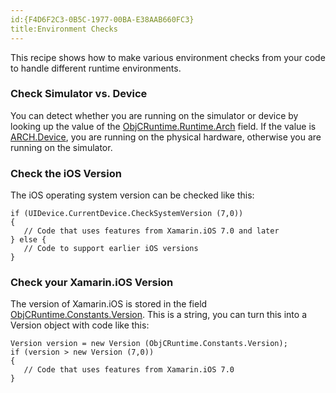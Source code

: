 ```yaml
---
id:{F4D6F2C3-0B5C-1977-00BA-E38AAB660FC3}  
title:Environment Checks  
---
```


This recipe shows how to make various environment checks from your code
to handle different runtime environments.

 <a name="Check_Simulator_vs_Device" class="injected"></a>


### Check Simulator vs. Device

You can detect whether you are running on the simulator or device by looking
up the value of the [ObjCRuntime.Runtime.Arch](http://iosapi.xamarin.com/?link=F%3aMonoTouch.ObjCRuntime.Runtime.Arch) field. If the value is [ARCH.Device](http://iosapi.xamarin.com/?link=T%3aMonoTouch.ObjCRuntime.Arch), you are running on the physical hardware,
otherwise you are running on the simulator.

 <a name="Check_your_iOS_Version" class="injected"></a>


### Check the iOS Version

The iOS operating system version can be checked like this:

```
if (UIDevice.CurrentDevice.CheckSystemVersion (7,0))
{
   // Code that uses features from Xamarin.iOS 7.0 and later
} else {
   // Code to support earlier iOS versions
}
```

 <a name="Check_your_Xamarin_iOS_Version" class="injected"></a>


### Check your Xamarin.iOS Version

The version of Xamarin.iOS is stored in the field [ObjCRuntime.Constants.Version](http://iosapi.xamarin.com/?link=F%3aObjCRuntime.Constants.Version). This is a string, you can turn this
into a Version object with code like this:

```
Version version = new Version (ObjCRuntime.Constants.Version);
if (version > new Version (7,0))
{
   // Code that uses features from Xamarin.iOS 7.0
}
```

 <a name="Detecting_the_GC_Engine" class="injected"></a>